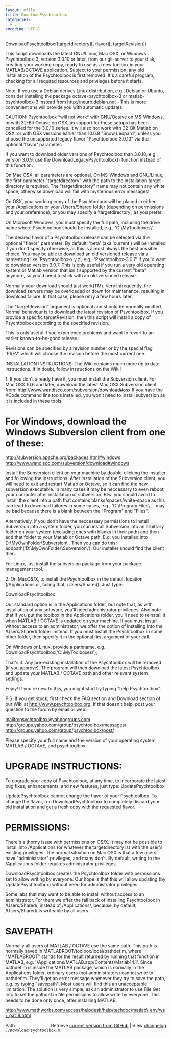 ```yaml
---
layout: mfile
title: DownloadPsychtoolbox
categories:
  - .
encoding: UTF-8
---
```


DownloadPsychtoolbox([targetdirectory][, flavor][, targetRevision])

This script downloads the latest GNU/Linux, Mac OSX, or Windows
Psychtoolbox-3, version 3.0.10 or later, from our git-server to your
disk, creating your working copy, ready to use as a new toolbox in your
MATLAB/OCTAVE application. Subject to your permission, any old
installation of the Psychtoolbox is first removed. It's a careful
program, checking for all required resources and privileges before it
starts.

Note: If you use a Debian derives Linux distribution, e.g., Debian or
Ubuntu, consider installing the package octave-psychtoolbox-3 or
matlab-psychtoolbox-3 instead from http://neuro.debian.net - This is more
convenient ans will provide you with automatic updates.

CAUTION: Psychtoolbox \*will not work\* with GNU/Octave on MS-Windows, or
with 32-Bit Octave on OSX, as support for these setups has been cancelled
for the 3.0.10 series. It will also not work with 32-Bit Matlab on OSX,
or with OSX versions earlier than 10.6.8 "Snow Leopard", unless you
choose the unsupported legacy flavor "Psychtoolbox-3.0.10" via the
optional 'flavor' parameter.

If you want to download older versions of Psychtoolbox than 3.0.10, e.g.,
version 3.0.9, use the DownloadLegacyPsychtoolbox() function instead of
this function.

On Mac OSX, all parameters are optional. On MS-Windows and GNU/Linux, the
first parameter "targetdirectory" with the path to the installation
target directory is required. The "targetdirectory" name may not contain
any white space, otherwise download will fail with mysterious error
messages!

On OSX, your working copy of the Psychtoolbox will be placed in either
your /Applications or your /Users/Shared folder (depending on permissions
and your preference), or you may specify a 'targetdirectory', as you
prefer.

On Microsoft Windows, you must specify the full path, including
the drive name where Psychtoolbox should be installed, e.g.,
'C:\\MyToolboxes\\'.

The desired flavor of a Psychtoolbox release can be selected via the
optional "flavor" parameter: By default, 'beta' (aka 'current') will be
installed if you don't specify otherwise, as this is almost always the
best possible choice. You may be able to download an old versioned
release via a namestring like 'Psychtoolbox-x.y.z', e.g.,
'Psychtoolbox-3.0.7' if you'd want to download version 3.0.7. This is
only useful if you run a very old operating system or Matlab version that
isn't supported by the current "beta" anymore, so you'd need to stick
with an old versioned release.

Normally your download should just work(TM). Very infrequently, the
download servers may be overloaded or down for maintenance, resulting in
download failure. In that case, please retry a few hours later.


The "targetRevision" argument is optional and should be normally omitted.
Normal behaviour is to download the latest revision of Psychtoolbox. If
you provide a specific targetRevision, then this script will install a
copy of Psychtoolbox according to the specified revision.

This is only useful if you experience problems and want to revert to an
earlier known-to-be-good release.

Revisions can be specified by a revision number or by the special flag
'PREV' which will choose the revision before the most current one.


INSTALLATION INSTRUCTIONS: The Wiki contains much more up to date
instructions. If in doubt, follow instructions on the Wiki!

1\. If you don't already have it, you must install the Subversion client.
For Mac OSX 10.6 and later, download the latest Mac OSX Subversion client
from: http://www.wandisco.com/subversion/download#osx
If you have the XCode command line tools installed, you won't need to
install subversion as it is included in these tools.

# For Windows, download the Windows Subversion client from one of these:

http://subversion.apache.org/packages.html#windows
http://www.wandisco.com/subversion/download#windows

Install the Subversion client on your machine by double-clicking the
installer and following the instructions. After installation of the
Subversion client, you will need to exit and restart Matlab or Octave, so
it can find the new subversion executable. In many cases it may be
neccessary to even reboot your computer after installation of subversion.
Btw. you should avoid to install the client into a path that contains
blanks/spaces/white-space as this can lead to download failures in some
cases, e.g., 'C:\\Program Files\\...' may be bad because there is a blank
between the "Program" and "Files".

Alternatively, if you don't have the neccessary permissions to install
Subversion into a system folder, you can install Subversion into an
arbitrary folder on your system (excluding ones with blanks in their
path) and then add that folder to your Matlab or Octave path. E.g. you
installed into D:\\MyOwnFolder\\Subversion\\ . Then you can do this:
addpath('D:\\MyOwnFolder\\Subversion\\'). Our installer should find the
client then.

For Linux, just install the subversion package from your package
management tool.


2\. On MacOS/X, to install the Psychtoolbox in the default location
(/Applications or, failing that, /Users/Shared). Just type:

DownloadPsychtoolbox

Our standard option is in the Applications folder, but note that, as with
installation of any software, you'll need administrator privileges. Also
note that if you put the toolbox in the Applications folder, you'll need
to reinstall it when MATLAB / OCTAVE is updated on your machine. If you
must install without access to an administrator, we offer the option of
installing into the /Users/Shared/ folder instead. If you must install
the Psychtoolbox in some other folder, then specify it in the optional
first argument of your call.

On Windows or Linux, provide a pathname, e.g.:
DownloadPsychtoolbox('C:\\MyToolboxes\\');

That's it. Any pre-existing installation of the Psychtoolbox will be
removed (if you approve). The program will then download the latest
Psychtoolbox and update your MATLAB / OCTAVE path and other relevant
system settings.

Enjoy! If you're new to this, you might start by typing "help
Psychtoolbox".

P.S. If you get stuck, first check the FAQ section and Download section
of our Wiki at http://www.psychtoolbox.org. If that doesn't help, post
your question to the forum by email or web:

<mailto:psychtoolbox@yahoogroups.com>
<http://groups.yahoo.com/group/psychtoolbox/messages/>
<http://groups.yahoo.com/group/psychtoolbox/post/>

Please specify your full name and the version of your operating system,
MATLAB / OCTAVE, and psychtoolbox.

# UPGRADE INSTRUCTIONS:

To upgrade your copy of Psychtoolbox, at any time, to incorporate the
latest bug fixes, enhancements, and new features, just type:
UpdatePsychtoolbox

UpdatePsychtoolbox cannot change the flavor of your Psychtoolbox. To
change the flavor, run DownloadPsychtoolbox to completely discard your
old installation and get a fresh copy with the requested flavor.

# PERMISSIONS:

There's a thorny issue with permissions on OS/X. It may not be possible
to install into /Applications (or whatever the targetdirectory is) with
the user's existing privileges. The normal situation on Mac OSX is that a
few users have "administrator" privileges, and many don't. By default,
writing to the /Applications folder requires administrator privileges.

DownloadPsychtoolbox creates the Psychtoolbox folder with permissions set
to allow writing by everyone. Our hope is that this will allow updating
(by UpdatePsychtoolbox) without need for administrator privileges.

Some labs that may want to be able to install without access to an
administrator. For them we offer the fall back of installing Psychtoolbox
in /Users/Shared/, instead of /Applications/, because, by default,
/Users/Shared/ is writeable by all users.

# SAVEPATH

Normally all users of MATLAB / OCTAVE use the same path. This path is
normally saved in MATLABROOT/toolbox/local/pathdef.m, where "MATLABROOT"
stands for the result returned by running that function in MATLAB, e.g.
'/Applications/MATLAB.app/Contents/Matlab14.1'. Since pathdef.m is inside
the MATLAB package, which is normally in the Applications folder,
ordinary users (not administrators) cannot write to pathdef.m. They'll
get an error message whenever they try to save the path, e.g. by typing
"savepath". Most users will find this an unacceptable limitation. The
solution is very simple, ask an administrator to use File Get Info to set
the pathdef.m file permissions to allow write by everyone. This needs to
be done only once, after installing MATLAB.

<http://www.mathworks.com/access/helpdesk/help/techdoc/matlab\_env/ws\_pat18.html>




<div class="code_header" style="text-align:right;">
  <span style="float:left;">Path&nbsp;&nbsp;</span> <span class="counter">Retrieve <a href=
  "https://raw.github.com/Psychtoolbox-3/Psychtoolbox-3/beta/./DownloadPsychtoolbox.m">current version from GitHub</a> | View <a href=
  "https://github.com/Psychtoolbox-3/Psychtoolbox-3/commits/beta/./DownloadPsychtoolbox.m">changelog</a></span>
</div>
<div class="code">
  <code>./DownloadPsychtoolbox.m</code>
</div>
